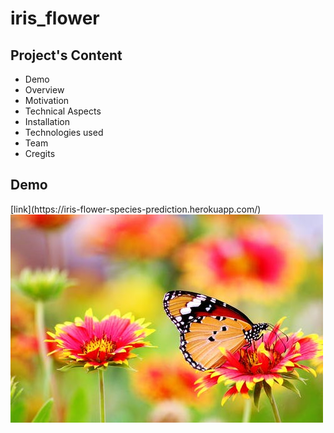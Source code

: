 # iris_flower
<h2>Project's Content</h2>
<ul>
<li>Demo</li>
<li>Overview</li>
<li>Motivation</li>
<li>Technical Aspects</li>    
<li>Installation</li>
<li>Technologies used</li>
<li>Team</li>
<li>Cregits</li>
</ul>

<h2>Demo</h2>
[link](https://iris-flower-species-prediction.herokuapp.com/)
<br>
<img src="static\flower1.jpg" alt="flower">
